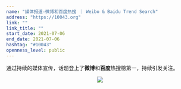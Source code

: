 ```yaml
---
name: "媒体报道-微博和百度热搜 ｜ Weibo & Baidu Trend Search"
address: "https://10043.org"
link: ""
link_title: ""
start_date: 2021-07-06
end_date: 2021-07-06
hashtag: "#10043"
openness_level: public
---
```

通过持续的媒体宣传，话题登上了**微博**和**百度**热搜榜第一，持续引发关注。

<p align="center">
    <img src="https://10043.org/assets/images/search_trend.png">
</p>